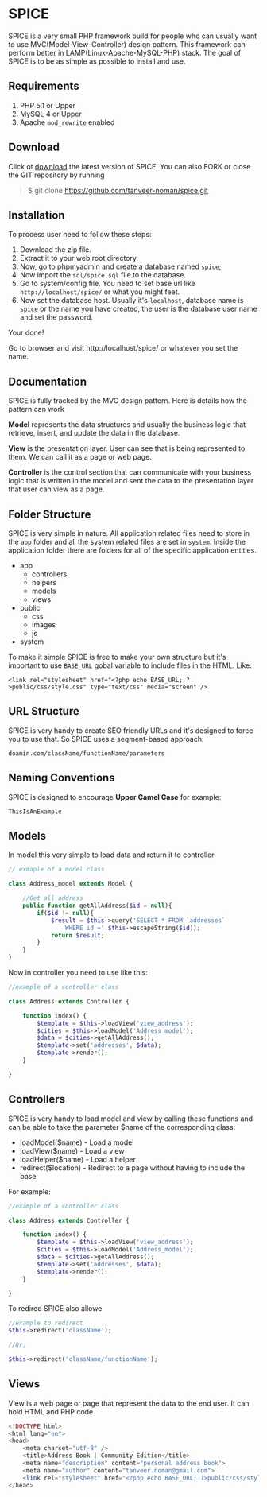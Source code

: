 # SPICE

SPICE is a very small PHP framework build for people who can usually want to use MVC(Model-View-Controller) design pattern. This framework can perform better in LAMP(Linux-Apache-MySQL-PHP) stack. The goal of SPICE is to be as simple as possible to install and use. 

## Requirements

1. PHP 5.1 or Upper
2. MySQL 4 or Upper
3. Apache `mod_rewrite` enabled

## Download

Click ot [download](https://github.com/tanveer-noman/spice/archive/master.zip "Download SPICE") the latest version of SPICE. You can also FORK or close the GIT repository by running

>$ git clone https://github.com/tanveer-noman/spice.git

## Installation

To process user need to follow these steps: 

1. Download the zip file.
2. Extract it to your web root directory.
3. Now, go to phpmyadmin and create a database named `spice`; 
4. Now import the `sql/spice.sql` file to the database.
5. Go to system/config file. You need to set base url like `http://localhost/spice/` or what you might feet.
6. Now set the database host. Usually it's `localhost`, database name is `spice` or the name you have created, the user is the database user name and set the password. 

Your done!

Go to browser and visit http://localhost/spice/ or whatever you set the name.

## Documentation

SPICE is fully tracked by the MVC design pattern. Here is details how the pattern can work

**Model** represents the data structures and usually the business logic that retrieve, insert, and update the data in the database. 

**View** is the presentation layer. User can see that is being represented to them. We can call it as a page or web page.

**Controller** is the control section that can communicate with your business logic that is written in the model and sent the data to the presentation layer that user can view as a page. 

## Folder Structure

SPICE is very simple in nature. All application related files need to store in the `app` folder and all the system related files are set in `system`. Inside the application folder there are folders for all of the specific application entities.

<ul>
	<li>app
		<ul>
			<li>controllers</li>
			<li>helpers</li>
			<li>models</li>
			<li>views</li>
		</ul>
	</li>
	<li>public
		<ul>
			<li>css</li>
			<li>images</li>
			<li>js</li>
		</ul>
	</li>
	<li>system</li>
</ul>

To make it simple SPICE is free to make your own structure but it's important to use `BASE_URL` gobal variable to include files in the HTML. Like:

`<link rel="stylesheet" href="<?php echo BASE_URL; ?>public/css/style.css" type="text/css" media="screen" />`

## URL Structure

SPICE is very handy to create SEO friendly URLs and it's designed to force you to use that. So SPICE uses a segment-based approach:

`doamin.com/className/functionName/parameters`

## Naming Conventions

SPICE is designed to encourage **Upper Camel Case** for example: 

`ThisIsAnExample`

## Models

In model this very simple to load data and return it to controller

```php
// exmaple of a model class

class Address_model extends Model {

	//Get all address
	public function getAllAddress($id = null){
        if($id != null){
            $result = $this->query('SELECT * FROM `addresses` 
            	WHERE id ='.$this->escapeString($id));
            return $result;
        }
    }
}
```

Now in controller you need to use like this: 

```php
//example of a controller class

class Address extends Controller {

	function index() {
        $template = $this->loadView('view_address');
        $cities = $this->loadModel('Address_model');
        $data = $cities->getAllAddress();
        $template->set('addresses', $data);
        $template->render();
    }

}
```

## Controllers

SPICE is very handy to load model and view by calling these functions and can be able to take the parameter $name of the corresponding class:

* loadModel($name) - Load a model
* loadView($name) - Load a view
* loadHelper($name) - Load a helper
* redirect($location) - Redirect to a page without having to include the base 

For example: 

```php
//example of a controller class

class Address extends Controller {

	function index() {
        $template = $this->loadView('view_address');
        $cities = $this->loadModel('Address_model');
        $data = $cities->getAllAddress();
        $template->set('addresses', $data);
        $template->render();
    }

}
```

To redired SPICE also allowe

```php
//example to redirect
$this->redirect('className');

//Or,

$this->redirect('className/functionName');
```

## Views

View is a web page or page that represent the data to the end user. It can hold HTML and PHP code 

```php
<!DOCTYPE html>
<html lang="en">
<head>
    <meta charset="utf-8" />
    <title>Address Book | Community Edition</title>
    <meta name="description" content="personal address book">
    <meta name="author" content="tanveer.noman@gmail.com">
    <link rel="stylesheet" href="<?php echo BASE_URL; ?>public/css/style.css" type="text/css" media="screen" />
</head>
```
